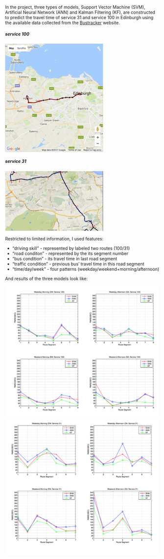 In the project, three types of models, Support Vector Machine (SVM), Artificial Neural Network (ANN) and Kalman
Filtering (KF), are constructed to predict the travel time of service 31 and service 100
in Edinburgh using the available data collected from the [Bustracker](http://www.mybustracker.co.uk/) website.

##### service 100
<img src="images/service100.png" width="320"/>

##### service 31
<img src="images/service31.png" width="320"/>

Restricted to limited information, I used features: 
- “driving skill” - represented by labeled two routes (100/31)
- “road conditon” - represented by the its segment number
- “bus condition” - its travel time in last road segment
- “traffic condition” - previous bus’ travel time in this road segment
- “time/day/week” - four patterns (weekday/weekend+morning/afternoon)

And results of the three models look like:

<img src="images/rmse.png" width="600"/>
<img src="images/rmse_2.png" width="600"/>
